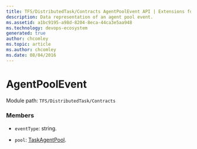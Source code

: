 ```yaml
---
title: TFS/DistributedTask/Contracts AgentPoolEvent API | Extensions for Azure DevOps Services
description: Data representation of an agent pool event.
ms.assetid: a1bc9195-a98d-8204-8eca-44ca3e5aa948
ms.technology: devops-ecosystem
generated: true
author: chcomley
ms.topic: article
ms.author: chcomley
ms.date: 08/04/2016
---
```


# AgentPoolEvent

Module path: `TFS/DistributedTask/Contracts`

### Members

- `eventType`: string.

- `pool`: [TaskAgentPool](../../../TFS/DistributedTask/Contracts/TaskAgentPool.md).
